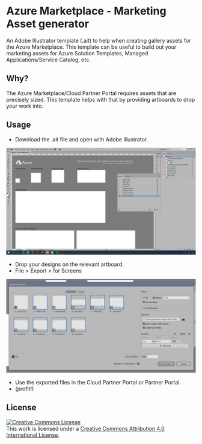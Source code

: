 # Azure Marketplace - Marketing Asset generator

An Adobe Illustrator template (.ait) to help when creating gallery assets for the Azure Marketplace. This template can be useful to build out your marketing assets for Azure Solution Templates, Managed Applications/Service Catalog, etc.

## Why?

The Azure Marketplace/Cloud Partner Portal requires assets that are precisely sized. This template helps with that by providing artboards to drop your work into.

## Usage

* Download the .ait file and open with Adobe Illustrator.

![](screenshots/v1.png) 

* Drop your designs on the relevant artboard.
* File > Export > for Screens

![](screenshots/v1export.png)
* Use the exported files in the Cloud Partner Portal or Partner Portal.
* (profit!)

## License

<a rel="license" href="http://creativecommons.org/licenses/by/4.0/"><img alt="Creative Commons License" style="border-width:0" src="https://i.creativecommons.org/l/by/4.0/88x31.png" /></a><br />This work is licensed under a <a rel="license" href="http://creativecommons.org/licenses/by/4.0/">Creative Commons Attribution 4.0 International License</a>.
